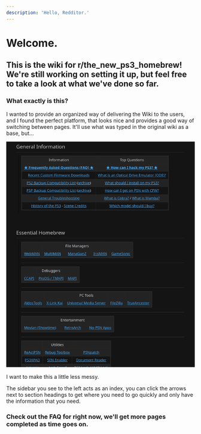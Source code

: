 ```yaml
---
description: 'Hello, Redditor.'
---
```


# Welcome. 

## This is the wiki for r/the\_new\_ps3\_homebrew! We're still working on setting it up, but feel free to take a look at what we've done so far.

### What exactly is this?

I wanted to provide an organized way of delivering the Wiki to the users, and I found the perfect platform, that looks nice and provides a good way of switching between pages. It'll use what was typed in the original wiki as a base, but...

![](.gitbook/assets/screen-shot-2020-12-16-at-7.06.36-pm.png)

I want to make this a little less messy.

The sidebar you see to the left acts as an index, you can click the arrows next to section headings to get where you need to go quickly and only have the information that you need.

### Check out the FAQ for right now, we'll get more pages completed as time goes on.

